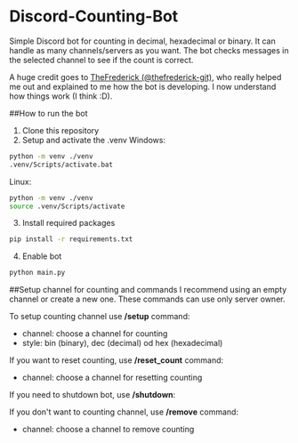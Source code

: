 # Discord-Counting-Bot

Simple Discord bot for counting in decimal, hexadecimal or binary. It can handle as many channels/servers as you want.
The bot checks messages in the selected channel to see if the count is correct.

A huge credit goes to [TheFrederick (@thefrederick-git)](https://github.com/thefrederick-git), who really helped me out and explained to me how the bot is developing. I now understand how things work (I think :D).


##How to run the bot
1. Clone this repository
2. Setup and activate the .venv
Windows:
```bash
python -m venv ./venv
.venv/Scripts/activate.bat
```
Linux:
```bash
python -m venv ./venv
source .venv/Scripts/activate
```
3. Install required packages
```bash
pip install -r requirements.txt
```
4. Enable bot
```bash
python main.py
```

##Setup channel for counting and commands
I recommend using an empty channel or create a new one. These commands can use only server owner.

To setup counting channel use **/setup** command:
- channel: choose a channel for counting
- style: bin (binary), dec (decimal) od hex (hexadecimal)

If you want to reset counting, use **/reset_count** command:
- channel: choose a channel for resetting counting

If you need to shutdown bot, use **/shutdown**:

If you don't want to counting channel, use **/remove** command:
- channel: choose a channel to remove counting